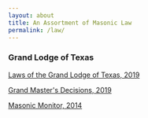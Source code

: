 ```yaml
---
layout: about
title: An Assortment of Masonic Law
permalink: /law/
---
```


### Grand Lodge of Texas

[Laws of the Grand Lodge of Texas, 2019](/law/GLTX_2019.pdf)

[Grand Master's Decisions, 2019](/law/GLTX_Decisions_2019.pdf)

[Masonic Monitor, 2014](/law/GLTX_monitor_2014.pdf)